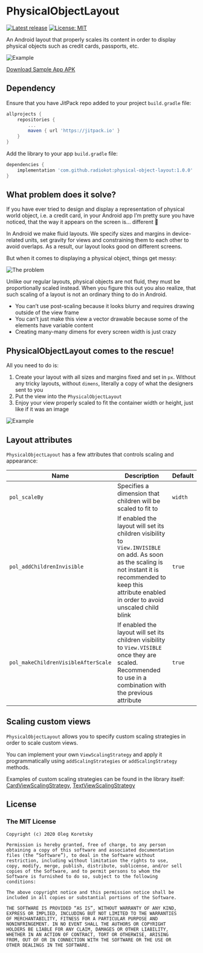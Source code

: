 # PhysicalObjectLayout

[![Latest release](https://jitpack.io/v/radiokot/physical-object-layout.svg)](https://jitpack.io/#radiokot/physical-object-layout)
[![License: MIT](https://img.shields.io/badge/License-MIT-yellow.svg)](https://opensource.org/licenses/MIT)

An Android layout that properly scales its content in order to display physical objects such as credit cards, passports, etc.

![Example](https://user-images.githubusercontent.com/5675681/95358306-95d6c700-08d1-11eb-8c2a-1493baa0bfc7.jpg)

[Download Sample App APK](https://github.com/Radiokot/physical-object-layout/releases/download/1.0.0/physical-object-layout-sample.apk)

## Dependency
Ensure that you have JitPack repo added to your project `build.gradle` file:

```gradle
allprojects {
	repositories {
		...
		maven { url 'https://jitpack.io' }
	}
}
```
Add the library to your app `build.gradle` file:

```gradle
dependencies {
	implementation 'com.github.radiokot:physical-object-layout:1.0.0'
}
```
## What problem does it solve?

If you have ever tried to design and display a representation of physical world object, i.e. a credit card, 
in your Android app I’m pretty sure you have noticed, that the way it appears on the screen is… different 🤔 

In Android we make fluid layouts. We specify sizes and margins in device-related units, set gravity for views 
and constraining them to each other to avoid overlaps. As a result, our layout looks good on different screens. 

But when it comes to displaying a physical object, things get messy:

![The problem](https://user-images.githubusercontent.com/5675681/95361727-c91b5500-08d5-11eb-9fcc-0f8b7f713a49.png)

Unlike our regular layouts, 
physical objects are not fluid, they must be proportionally scaled instead. 
When you figure this out you also realize, that such scaling of a layout is not an ordinary thing to do in Android. 
- You can’t use post-scaling because it looks blurry and requires drawing outside of the view frame
- You can’t just make this view a vector drawable because some of the elements have variable content
- Creating many-many dimens for every screen width is just crazy

## PhysicalObjectLayout comes to the rescue!

All you need to do is:
1. Create your layout with all sizes and margins fixed and set in `px`. 
Without any tricky layouts, without `dimens`, literally a copy of what the designers sent to you
2. Put the view into the `PhysicalObjectLayout`
3. Enjoy your view properly scaled to fit the container width or height, just like if it was an image

![Example](https://user-images.githubusercontent.com/5675681/95360658-5bbaf480-08d4-11eb-92ec-4bbc6debda14.png)

## Layout attributes
`PhysicalObjectLayout` has a few attributes that controls scaling and appearance:

| Name | Description | Default |
|------|-------------|---------|
| `pol_scaleBy` | Specifies a dimension that children will be scaled to fit to | `width` |
| `pol_addChildrenInvisible` | If enabled the layout will set its children visibility to `View.INVISIBLE` on add. As soon as the scaling is not instant it is recommended to keep this attribute enabled in order to avoid unscaled child blink | `true` |
| `pol_makeChildrenVisibleAfterScale` | If enabled the layout will set its children visibility to `View.VISIBLE` once they are scaled. Recommended to use in a combination with the previous attribute  | `true` |

## Scaling custom views

`PhysicalObjectLayout` allows you to specify custom scaling strategies in order to scale custom views. 

You can implement your own `ViewScalingStrategy` and apply it programmatically using `addScalingStrategies`
or `addScalingStrategy` methods.

Examples of custom scaling strategies can be found in the library itself:
[CardViewScalingStrategy](physicalobjectlayout/src/main/java/ua/com/radiokot/physicalobjectlayout/scalingstrategy/CardViewScalingStrategy.kt),
[TextViewScalingStrategy](physicalobjectlayout/src/main/java/ua/com/radiokot/physicalobjectlayout/scalingstrategy/TextViewScalingStrategy.kt)

## License

### The MIT License

```
Copyright (c) 2020 Oleg Koretsky

Permission is hereby granted, free of charge, to any person
obtaining a copy of this software and associated documentation
files (the “Software”), to deal in the Software without
restriction, including without limitation the rights to use,
copy, modify, merge, publish, distribute, sublicense, and/or sell
copies of the Software, and to permit persons to whom the
Software is furnished to do so, subject to the following
conditions:

The above copyright notice and this permission notice shall be
included in all copies or substantial portions of the Software.

THE SOFTWARE IS PROVIDED “AS IS”, WITHOUT WARRANTY OF ANY KIND,
EXPRESS OR IMPLIED, INCLUDING BUT NOT LIMITED TO THE WARRANTIES
OF MERCHANTABILITY, FITNESS FOR A PARTICULAR PURPOSE AND
NONINFRINGEMENT. IN NO EVENT SHALL THE AUTHORS OR COPYRIGHT
HOLDERS BE LIABLE FOR ANY CLAIM, DAMAGES OR OTHER LIABILITY,
WHETHER IN AN ACTION OF CONTRACT, TORT OR OTHERWISE, ARISING
FROM, OUT OF OR IN CONNECTION WITH THE SOFTWARE OR THE USE OR
OTHER DEALINGS IN THE SOFTWARE.
```
